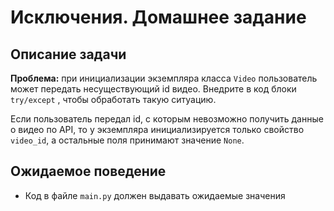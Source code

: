 # Исключения. Домашнее задание

## Описание задачи

__Проблема:__ при инициализации экземпляра класса `Video` пользователь может передать несуществующий id видео. Внедрите в код блоки `try/except` , чтобы обработать такую ситуацию.

Если пользователь передал id, с которым невозможно получить данные о видео по API, 
то у экземпляра инициализируется только свойство `video_id`, а остальные поля принимают значение `None`.

## Ожидаемое поведение
- Код в файле `main.py` должен выдавать ожидаемые значения
